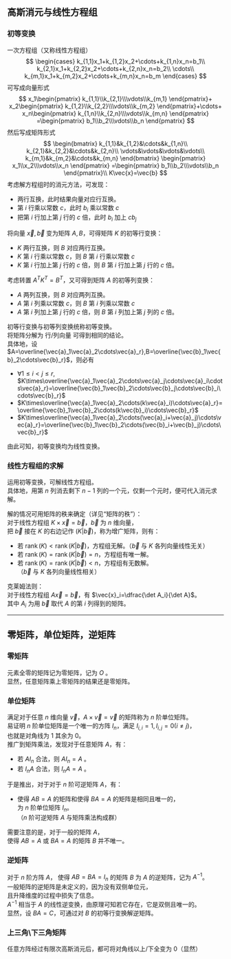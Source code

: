 ## 高斯消元与线性方程组
### 初等变换
一次方程组（又称线性方程组）
$$
\begin{cases}
	k_{1,1}x_1+k_{1,2}x_2+\cdots+k_{1,n}x_n=b_1\\
	k_{2,1}x_1+k_{2,2}x_2+\cdots+k_{2,n}x_n=b_2\\
	\cdots\\
	k_{m,1}x_1+k_{m,2}x_2+\cdots+k_{m,n}x_n=b_m
\end{cases}
$$
可写成向量形式  
$$
x_1\begin{pmatrix}
	k_{1,1}\\k_{2,1}\\\vdots\\k_{m,1}
\end{pmatrix}+
x_2\begin{pmatrix}
	k_{1,2}\\k_{2,2}\\\vdots\\k_{m,2}
\end{pmatrix}+\cdots+
x_n\begin{pmatrix}
	k_{1,n}\\k_{2,n}\\\vdots\\k_{m,n}
\end{pmatrix}
=\begin{pmatrix}
	b_1\\b_2\\\vdots\\b_n
\end{pmatrix}
$$
然后写成矩阵形式  
$$
\begin{bmatrix}
	k_{1,1}&k_{1,2}&\cdots&k_{1,n}\\
	k_{2,1}&k_{2,2}&\cdots&k_{2,n}\\
	\vdots&\vdots&\vdots&\vdots\\
	k_{m,1}&k_{m,2}&\cdots&k_{m,n}
\end{bmatrix}
\begin{pmatrix}
	x_1\\x_2\\\vdots\\x_n
\end{pmatrix}
=\begin{pmatrix}
	b_1\\b_2\\\vdots\\b_n
\end{pmatrix}\\
	K\vec{x}=\vec{b}
$$
考虑解方程组时的消元方法，可发现：
- 两行互换，此时结果向量对应行互换。
- 第 $i$ 行乘以常数 $c$，此时 $b_i$ 乘以常数 $c$
- 把第 $i$ 行加上第 $j$ 行的 $c$ 倍，此时 $b_i$ 加上 $cb_j$
  
将向量 $\vec{x},\vec{b}$ 变为矩阵 $A,B$，可得矩阵 $K$ 的初等行变换：
- $K$ 两行互换，则 $B$ 对应两行互换。
- $K$ 第 $i$ 行乘以常数 $c$，则 $B$ 第 $i$ 行乘以常数 $c$
- $K$ 第 $i$ 行加上第 $j$ 行的 $c$ 倍，则 $B$ 第 $i$ 行加上第 $j$ 行的 $c$ 倍。

考虑转置 $A^TK^T=B^T$，又可得到矩阵 $A$ 的初等列变换：
- $A$ 两列互换，则 $B$ 对应两列互换。
- $A$ 第 $i$ 列乘以常数 $c$，则 $B$ 第 $i$ 列乘以常数 $c$
- $A$ 第 $i$ 列加上第 $j$ 行的 $c$ 倍，则 $B$ 第 $i$ 列加上第 $j$ 列的 $c$ 倍。  

初等行变换与初等列变换统称初等变换。  
将矩阵分解为 行/列向量 可得到相同的结论。  
具体地，设 $A=\overline{\vec{a}_1\vec{a}_2\cdots\vec{a}_r},B=\overline{\vec{b}_1\vec{b}_2\cdots\vec{b}_r}$，则必有 
- $\forall 1\le i<j\le r,$  
  $K\times\overline{\vec{a}_1\vec{a}_2\cdots\vec{a}_j\cdots\vec{a}_i\cdots\vec{a}_r}=\overline{\vec{b}_1\vec{b}_2\cdots\vec{b}_j\cdots\vec{b}_i\cdots\vec{b}_r}$
- $K\times\overline{\vec{a}_1\vec{a}_2\cdots(k\vec{a}_i)\cdots\vec{a}_r}=\overline{\vec{b}_1\vec{b}_2\cdots(k\vec{b}_i)\cdots\vec{b}_r}$
- $K\times\overline{\vec{a}_1\vec{a}_2\cdots(\vec{a}_i+\vec{a}_j)\cdots\vec{a}_r}=\overline{\vec{b}_1\vec{b}_2\cdots(\vec{b}_i+\vec{b}_j)\cdots\vec{b}_r}$

由此可知，初等变换均为线性变换。
### 线性方程组的求解
运用初等变换，可解线性方程组。  
具体地，用第 $n$ 列消去剩下 $n-1$ 列的一个元，仅剩一个元时，便可代入消元求解。

解的情况可用矩阵的秩来确定（详见“矩阵的秩”）：  
对于线性方程组 $K\times\vec{x}=\vec{b}$，$\vec{b}$ 为 $n$ 维向量，  
把 $\vec{b}$ 接在 $K$ 的右边记作 $(K|\vec{b})$，称为增广矩阵，则有：
- 若 $\operatorname{rank}(K)<\operatorname{rank}(K|\vec{b})$，方程组无解。（$\vec{b}$ 与 $K$ 各列向量线性无关）
- 若 $\operatorname{rank}(K)=\operatorname{rank}(K|\vec{b})=n$，方程组有唯一解。  
- 若 $\operatorname{rank}(K)=\operatorname{rank}(K|\vec{b})<n$，方程组有无数解。  
  （$\vec{b}$ 与 $K$ 各列向量线性相关）


克莱姆法则：  
对于线性方程组 $A\vec{x}=\vec{b}$，有 $\vec{x}_i=\dfrac{\det A_i}{\det A}$。  
其中 $A_i$ 为用 $\vec{b}$ 取代 $A$ 的第 $i$ 列得到的矩阵。

-------------------------------------
## 零矩阵，单位矩阵，逆矩阵  
### 零矩阵
元素全零的矩阵记为零矩阵，记为 $O$ 。   
显然，任意矩阵乘上零矩阵的结果还是零矩阵。

### 单位矩阵
满足对于任意 $n$ 维向量 $\vec{v}$，$A\times\vec{v}=\vec{v}$ 的矩阵称为 $n$ 阶单位矩阵。  
易证明 $n$ 阶单位矩阵是一个唯一的方阵 $I_n$，满足 $I_{i,i}=1,I_{i,j}=0(i\not = j)$，  
也就是对角线为 $1$ 其余为 $0$。  
推广到矩阵乘法，发现对于任意矩阵 $A$，有：
- 若 $AI_n$ 合法，则 $AI_n=A$ 。
- 若 $I_nA$ 合法，则 $I_nA=A$ 。  

于是推出，对于对于 $n$ 阶可逆矩阵 $A$，有：
- 使得 $AB=A$ 的矩阵和使得 $BA=A$ 的矩阵是相同且唯一的，  
  为 $n$ 阶单位矩阵 $I_n$。  
（$n$ 阶可逆矩阵 $A$ 与矩阵乘法构成群）

需要注意的是，对于一般的矩阵 $A$，  
使得 $AB=A$ 或 $BA=A$ 的矩阵 $B$ 并不唯一。

### 逆矩阵
对于 $n$ 阶方阵 $A$，
使得 $AB=BA=I_n$ 的矩阵 $B$ 为 $A$ 的逆矩阵，记为 $A^{-1}$。  
一般矩阵的逆矩阵是未定义的，因为没有双侧单位元，  
且升降维度的过程中损失了信息。  
$A^{-1}$ 相当于 $A$ 的线性逆变换，由原理可知若它存在，它是双侧且唯一的。  
显然，设 $BA=C$，可通过对 $B$ 的初等行变换解逆矩阵。

### 上三角\下三角矩阵  
任意方阵经过有限次高斯消元后，都可将对角线以上/下全变为 $0$（显然）
